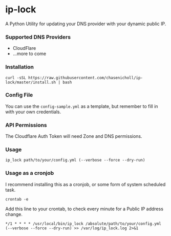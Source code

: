 # ip-lock

A Python Utility for updating your DNS provider with your dynamic public IP.

### Supported DNS Providers
- CloudFlare
- ...more to come


### Installation

```shell
curl -sSL https://raw.githubusercontent.com/chasenicholl/ip-lock/master/install.sh | bash
```


### Config File

You can use the `config-sample.yml` as a template, but remember to fill in with your own credentials. 


### API Permissions

The Cloudflare Auth Token will need Zone and DNS permissions.


### Usage

```shell
ip_lock path/to/your/config.yml (--verbose --force --dry-run)
```

### Usage as a cronjob

I recommend installing this as a cronjob, or some form of system scheduled task.

```shell
crontab -e
```

Add this line to your crontab, to check every minute for a Public IP address change.

```crontab
*/1 * * * * /usr/local/bin/ip_lock /absolute/path/to/your/config.yml (--verbose --force --dry-run) >> /var/log/ip_lock.log 2>&1
```
